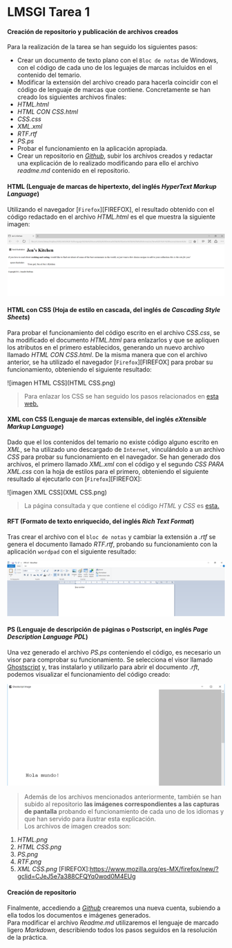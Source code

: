 # LMSGI Tarea 1
#### Creación de repositorio y publicación de archivos creados
Para la realización de la tarea se han seguido los siguientes pasos:
* Crear un documento de texto plano con el `Bloc de notas` de Windows, con el código de cada uno de los leguajes de marcas incluidos en el contenido del temario.
* Modificar la extensión del archivo creado para hacerla coincidir con el código de lenguaje de marcas que contiene. Concretamente se han creado los siguientes archivos finales:
 * _HTML.html_
 * _HTML CON CSS.html_
 * _CSS.css_
 * _XML.xml_
 * _RTF.rtf_
 * _PS.ps_
* Probar el funcionamiento en la aplicación apropiada.
* Crear un repositorio en [_Github_](www.github.com), subir los archivos creados y redactar una explicación de lo realizado modificando para ello el archivo _readme.md_ contenido en el repositorio.

#### HTML (Lenguaje de marcas de hipertexto, del inglés _HyperText Markup Language_)

Utilizando el navegador [`Firefox`][FIREFOX], el resultado obtenido con el código redactado en el archivo _HTML.html_ es el que muestra la siguiente imagen:

![imagen HTML](HTML.png)
#### HTML con CSS (Hoja de estilo en cascada, del inglés de _Cascading Style Sheets_)

Para probar el funcionamiento del código escrito en el archivo _CSS.css_, se ha modificado el documento _HTML.html_ para enlazarlos y que se apliquen los atributos en el primero establecidos, generando un nuevo archivo llamado _HTML CON CSS.html_. De la misma manera que con el archivo anterior, se ha utilizado el navegador [`Firefox`][FIREFOX] para probar su funcionamiento, obteniendo el siguiente resultado:

![imagen HTML CSS](HTML CSS.png)

>Para enlazar los CSS se han seguido los pasos relacionados en [esta web.](http://librosweb.es/foro/pregunta/16/como-enlazar-los-css-con-html/)

#### XML con CSS (Lenguaje de marcas extensible, del inglés _eXtensible Markup Language_)

Dado que el los contenidos del temario no existe código alguno escrito en _XML_, se ha utilizado uno descargado de `Internet`, vinculándolo a un archivo _CSS_ para probar su funcionamiento en el navegador. Se han generado dos archivos, el primero llamado _XML.xml_ con el código y el segundo _CSS PARA XML.css_ con la hoja de estilos para el primero, obteniendo el siguiente resultado al ejecutarlo con [`Firefox`][FIREFOX]:

![imagen XML CSS](XML CSS.png)

>La página consultada y que contiene el código _HTML_ y _CSS_ es [esta.](http://www.mclibre.org/consultar/xml/lecciones/xml_css.html)

#### RFT (Formato de texto enriquecido, del inglés _Rich Text Format_) 

Tras crear el archivo con el `bloc de notas` y cambiar la extensión a _.rtf_ se genera el documento llamado _RTF.rtf_, probando su funcionamiento con la aplicación `wordpad` con el siguiente resultado:

![imagen RTF](RTF.png)

#### PS (Lenguaje de descripción de páginas o Postscript, en inglés _Page Description Language PDL_)

Una vez generado el archivo _PS.ps_ conteniendo el código, es necesario un visor para comprobar su funcionamiento. Se selecciona el visor llamado [Ghostscript](http://www.ghostscript.com/) y, tras instalarlo y utilizarlo para abrir el documento _.rft_, podemos visualizar el funcionamiento del código creado:

![imagen PS](PS.png)

>Además de los archivos mencionados anteriormente, también se han subido al repositorio **las imágenes correspondientes a las capturas de pantalla** probando el funcionamiento de cada uno de los idiomas y que han servido para ilustrar esta explicación.  
Los archivos de imagen creados son:  
  1. _HTML.png_  
  2. _HTML CSS.png_
  3. _PS.png_
  4. _RTF.png_
  5. _XML CSS.png_
[FIREFOX]:https://www.mozilla.org/es-MX/firefox/new/?gclid=CJeJ5e7a388CFQYq0wod0M4EUg

#### Creación de repositorio

Finalmente, accediendo a [_Github_](www.github.com) crearemos una nueva cuenta, subiendo a ella todos los documentos e imágenes generados.  
Para modificar el archivo _Readme.md_ utilizaremos el lenguaje de marcado ligero _Markdown_, describiendo todos los pasos seguidos en la resolución de la práctica.
